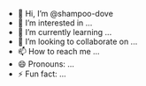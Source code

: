 - 👋 Hi, I’m @shampoo-dove
- 👀 I’m interested in ...
- 🌱 I’m currently learning ...
- 💞️ I’m looking to collaborate on ...
- 📫 How to reach me ...
- 😄 Pronouns: ...
- ⚡ Fun fact: ...

<!---
shampoo-dove/shampoo-dove is a ✨ special ✨ repository because its `README.md` (this file) appears on your GitHub profile.
You can click the Preview link to take a look at your changes.
--->
